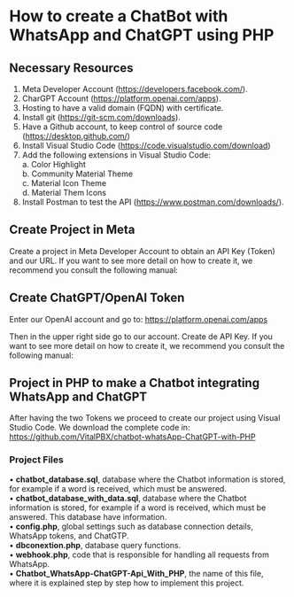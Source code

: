 # How to create a ChatBot with WhatsApp and ChatGPT using PHP  

## Necessary Resources
1.	Meta Developer Account (https://developers.facebook.com/).
2.	CharGPT Account (https://platform.openai.com/apps).
3.	Hosting to have a valid domain (FQDN) with certificate.
4.	Install git (https://git-scm.com/downloads).
5.	Have a Github account, to keep control of source code (https://desktop.github.com/)
6.	Install Visual Studio Code (https://code.visualstudio.com/download)
7.	Add the following extensions in Visual Studio Code:<br>
    a.	Color Highlight <br>
    b.	Community Material Theme <br>
    c.	Material Icon Theme <br>
    d.	Material Them Icons<br>
8.	Install Postman to test the API (https://www.postman.com/downloads/).

## Create Project in Meta
Create a project in Meta Developer Account to obtain an API Key (Token) and our URL. If you want to see more detail on how to create it, we recommend you consult the following manual:
    

## Create ChatGPT/OpenAI Token
Enter our OpenAI account and go to:
https://platform.openai.com/apps

Then in the upper right side go to our account. Create de API Key. If you want to see more detail on how to create it, we recommend you consult the following manual:

## Project in PHP to make a Chatbot integrating WhatsApp and ChatGPT

After having the two Tokens we proceed to create our project using Visual Studio Code. We download the complete code in:
https://github.com/VitalPBX/chatbot-whatsApp-ChatGPT-with-PHP


### Project Files
•	**chatbot_database.sql**, database where the Chatbot information is stored, for example if a word is received, which must be answered.<br>
•	**chatbot_database_with_data.sql**, database where the Chatbot information is stored, for example if a word is received, which must be answered. This database have information.<br>
•	**config.php**, global settings such as database connection details, WhatsApp tokens, and ChatGTP.<br>
•	**dbconextion.php**, database query functions.<br>
•	**webhook.php**, code that is responsible for handling all requests from WhatsApp.<br>
•	**Chatbot_WhatsApp-ChatGPT-Api_With_PHP**, the name of this file, where it is explained step by step how to implement this project.<br>




